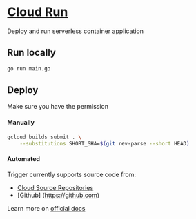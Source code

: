 # [Cloud Run](https://cloud.google.com/run)
Deploy and run serverless container application

## Run locally
```bash
go run main.go
```

## Deploy
Make sure you have the permission

#### Manually
```bash
gcloud builds submit . \
    --substitutions SHORT_SHA=$(git rev-parse --short HEAD)
```

#### Automated
Trigger currently supports source code from:
 - [Cloud Source Repositories](https://cloud.google.com/source-repositories)
 - [Github] (https://github.com)

 Learn more on [official docs](https://cloud.google.com/cloud-build/docs/automating-builds/create-manage-triggers)


